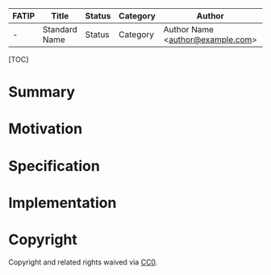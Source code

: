 | FATIP | Title         | Status | Category | Author                               | Created   |
| ----- | ------------- | ------ | -------- | ------------------------------------ | --------- |
| -     | Standard Name | Status | Category | Author Name \<<author@example.com>\> | 7-23-2018 |



[TOC]

# Summary





# Motivation





# Specification





# Implementation





# Copyright

Copyright and related rights waived via [CC0](https://creativecommons.org/publicdomain/zero/1.0/).